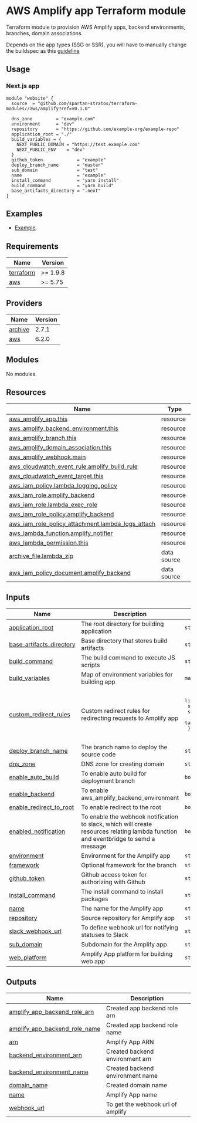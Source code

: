 # AWS Amplify app Terraform module

Terraform module to provision AWS Amplify apps, backend environments, branches, domain associations.

Depends on the app types (SSG or SSR), you will have to manually change the buildspec as
this [guideline](https://docs.aws.amazon.com/amplify/latest/userguide/deploy-nextjs-app.html)

## Usage

### Next.js app

```hcl
module "website" {
  source  = "github.com/spartan-stratos/terraform-modules//aws/amplify?ref=v0.1.0"

  dns_zone         = "example.com"
  environment      = "dev"
  repository       = "https://github.com/example-org/example-repo"
  application_root = "./"
  build_variables = {
    NEXT_PUBLIC_DOMAIN = "https://test.example.com"
    NEXT_PUBLIC_ENV    = "dev"
  }
  github_token             = "example"
  deploy_branch_name       = "master"
  sub_domain               = "test"
  name                     = "example"
  install_command          = "yarn install"
  build_command            = "yarn build"
  base_artifacts_directory = ".next"
}

```

## Examples

- [Example](./examples/nextjs-app/).

<!-- BEGIN_TF_DOCS -->
## Requirements

| Name | Version |
|------|---------|
| <a name="requirement_terraform"></a> [terraform](#requirement\_terraform) | >= 1.9.8 |
| <a name="requirement_aws"></a> [aws](#requirement\_aws) | >= 5.75 |

## Providers

| Name | Version |
|------|---------|
| <a name="provider_archive"></a> [archive](#provider\_archive) | 2.7.1 |
| <a name="provider_aws"></a> [aws](#provider\_aws) | 6.2.0 |

## Modules

No modules.

## Resources

| Name | Type |
|------|------|
| [aws_amplify_app.this](https://registry.terraform.io/providers/hashicorp/aws/latest/docs/resources/amplify_app) | resource |
| [aws_amplify_backend_environment.this](https://registry.terraform.io/providers/hashicorp/aws/latest/docs/resources/amplify_backend_environment) | resource |
| [aws_amplify_branch.this](https://registry.terraform.io/providers/hashicorp/aws/latest/docs/resources/amplify_branch) | resource |
| [aws_amplify_domain_association.this](https://registry.terraform.io/providers/hashicorp/aws/latest/docs/resources/amplify_domain_association) | resource |
| [aws_amplify_webhook.main](https://registry.terraform.io/providers/hashicorp/aws/latest/docs/resources/amplify_webhook) | resource |
| [aws_cloudwatch_event_rule.amplify_build_rule](https://registry.terraform.io/providers/hashicorp/aws/latest/docs/resources/cloudwatch_event_rule) | resource |
| [aws_cloudwatch_event_target.this](https://registry.terraform.io/providers/hashicorp/aws/latest/docs/resources/cloudwatch_event_target) | resource |
| [aws_iam_policy.lambda_logging_policy](https://registry.terraform.io/providers/hashicorp/aws/latest/docs/resources/iam_policy) | resource |
| [aws_iam_role.amplify_backend](https://registry.terraform.io/providers/hashicorp/aws/latest/docs/resources/iam_role) | resource |
| [aws_iam_role.lambda_exec_role](https://registry.terraform.io/providers/hashicorp/aws/latest/docs/resources/iam_role) | resource |
| [aws_iam_role_policy.amplify_backend](https://registry.terraform.io/providers/hashicorp/aws/latest/docs/resources/iam_role_policy) | resource |
| [aws_iam_role_policy_attachment.lambda_logs_attach](https://registry.terraform.io/providers/hashicorp/aws/latest/docs/resources/iam_role_policy_attachment) | resource |
| [aws_lambda_function.amplify_notifier](https://registry.terraform.io/providers/hashicorp/aws/latest/docs/resources/lambda_function) | resource |
| [aws_lambda_permission.this](https://registry.terraform.io/providers/hashicorp/aws/latest/docs/resources/lambda_permission) | resource |
| [archive_file.lambda_zip](https://registry.terraform.io/providers/hashicorp/archive/latest/docs/data-sources/file) | data source |
| [aws_iam_policy_document.amplify_backend](https://registry.terraform.io/providers/hashicorp/aws/latest/docs/data-sources/iam_policy_document) | data source |

## Inputs

| Name | Description | Type | Default | Required |
|------|-------------|------|---------|:--------:|
| <a name="input_application_root"></a> [application\_root](#input\_application\_root) | The root directory for building application | `string` | n/a | yes |
| <a name="input_base_artifacts_directory"></a> [base\_artifacts\_directory](#input\_base\_artifacts\_directory) | Base directory that stores build artifacts | `string` | `".next"` | no |
| <a name="input_build_command"></a> [build\_command](#input\_build\_command) | The build command to execute JS scripts | `string` | `"yarn build"` | no |
| <a name="input_build_variables"></a> [build\_variables](#input\_build\_variables) | Map of environment variables for building app | `map(string)` | n/a | yes |
| <a name="input_custom_redirect_rules"></a> [custom\_redirect\_rules](#input\_custom\_redirect\_rules) | Custom redirect rules for redirecting requests to Amplify app | <pre>list(object({<br/>    source = string<br/>    status = string<br/>    target = string<br/>  }))</pre> | <pre>[<br/>  {<br/>    "source": "/<*>",<br/>    "status": "404",<br/>    "target": "/index.html"<br/>  }<br/>]</pre> | no |
| <a name="input_deploy_branch_name"></a> [deploy\_branch\_name](#input\_deploy\_branch\_name) | The branch name to deploy the source code | `string` | n/a | yes |
| <a name="input_dns_zone"></a> [dns\_zone](#input\_dns\_zone) | DNS zone for creating domain | `string` | n/a | yes |
| <a name="input_enable_auto_build"></a> [enable\_auto\_build](#input\_enable\_auto\_build) | To enable auto build for deployment branch | `bool` | `true` | no |
| <a name="input_enable_backend"></a> [enable\_backend](#input\_enable\_backend) | To enable aws\_amplify\_backend\_environment | `bool` | `true` | no |
| <a name="input_enable_redirect_to_root"></a> [enable\_redirect\_to\_root](#input\_enable\_redirect\_to\_root) | To enable redirect to the root | `bool` | `false` | no |
| <a name="input_enabled_notification"></a> [enabled\_notification](#input\_enabled\_notification) | To enable the webhook notification to slack, which will create resources relating lambda function and eventbridge to semd a message | `bool` | `false` | no |
| <a name="input_environment"></a> [environment](#input\_environment) | Environment for the Amplify app | `string` | n/a | yes |
| <a name="input_framework"></a> [framework](#input\_framework) | Optional framework for the branch | `string` | `null` | no |
| <a name="input_github_token"></a> [github\_token](#input\_github\_token) | Github access token for authorizing with Github | `string` | n/a | yes |
| <a name="input_install_command"></a> [install\_command](#input\_install\_command) | The install command to install packages | `string` | `"yarn install"` | no |
| <a name="input_name"></a> [name](#input\_name) | The name for the Amplify app | `string` | n/a | yes |
| <a name="input_repository"></a> [repository](#input\_repository) | Source repository for Amplify app | `string` | n/a | yes |
| <a name="input_slack_webhook_url"></a> [slack\_webhook\_url](#input\_slack\_webhook\_url) | To define webhook url for notifying statuses to Slack | `string` | `null` | no |
| <a name="input_sub_domain"></a> [sub\_domain](#input\_sub\_domain) | Subdomain for the Amplify app | `string` | `""` | no |
| <a name="input_web_platform"></a> [web\_platform](#input\_web\_platform) | Amplify App platform for building web app | `string` | `"WEB"` | no |

## Outputs

| Name | Description |
|------|-------------|
| <a name="output_amplify_app_backend_role_arn"></a> [amplify\_app\_backend\_role\_arn](#output\_amplify\_app\_backend\_role\_arn) | Created app backend role arn |
| <a name="output_amplify_app_backend_role_name"></a> [amplify\_app\_backend\_role\_name](#output\_amplify\_app\_backend\_role\_name) | Created app backend role name |
| <a name="output_arn"></a> [arn](#output\_arn) | Amplify App ARN |
| <a name="output_backend_environment_arn"></a> [backend\_environment\_arn](#output\_backend\_environment\_arn) | Created backend environment arn |
| <a name="output_backend_environment_name"></a> [backend\_environment\_name](#output\_backend\_environment\_name) | Created backend environment name |
| <a name="output_domain_name"></a> [domain\_name](#output\_domain\_name) | Created domain name |
| <a name="output_name"></a> [name](#output\_name) | Amplify App name |
| <a name="output_webhook_url"></a> [webhook\_url](#output\_webhook\_url) | To get the webhook url of amplify |
<!-- END_TF_DOCS -->